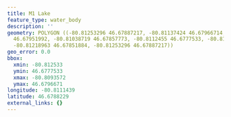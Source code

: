 ```yaml
---
title: M1 Lake
feature_type: water_body
description: ''
geometry: POLYGON ((-80.81253296 46.67887217, -80.81137424 46.67966714, -80.80935722
  46.67951992, -80.81038719 46.67857773, -80.8112455 46.6777533, -80.81223255 46.67792996,
  -80.81218963 46.67851884, -80.81253296 46.67887217))
geo_error: 0.0
bbox:
  xmin: -80.812533
  ymin: 46.6777533
  xmax: -80.8093572
  ymax: 46.6796671
longitude: -80.8111439
latitude: 46.6788229
external_links: {}
---
```

